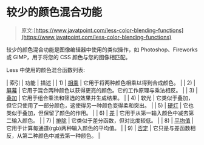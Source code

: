 # 较少的颜色混合功能

> 原文:[https://www.javatpoint.com/less-color-blending-functions](https://www.javatpoint.com/less-color-blending-functions)

较少的颜色混合功能是图像编辑器中使用的类似操作，如 Photoshop、Fireworks 或 GIMP，用于将您的 CSS 颜色与您的图像相匹配。

Less 中使用的颜色混合函数列表:

| 索引 | 功能 | 描述 |
| 1) | [相乘](less-color-blending-multiply-function) | 它用于将两种颜色相乘以得到合成颜色。 |
| 2) | [屏幕](less-color-blending-screen-function) | 它用于混合两种颜色以获得更亮的颜色。它的工作原理与乘法相反。 |
| 3) | [叠加](less-color-blending-overlay-function) | 它用于组合乘法和筛选的效果并生成结果。 |
| 4) | 软光 | 它类似于叠加，但它只使用了一部分颜色，这使得另一种颜色变得柔和突出。 |
| 5) | [硬灯](less-color-blending-hardlight-function) | 它也类似于叠加，但保留了颜色的作用。 |
| 6) | [差](less-color-blending-difference-function) | 它用于从第一输入颜色中减去第二输入颜色。 |
| 7) | [排除](less-color-blending-exclusion-function) | 它类似于差分函数，但对比度较低。 |
| 8) | [平均值](less-color-blending-average-function) | 它用于计算每通道(rgb)两种输入颜色的平均值。 |
| 9) | [否定](less-color-blending-negation-function) | 它只是与差函数相反，从第二种颜色中减去第一种颜色。 |